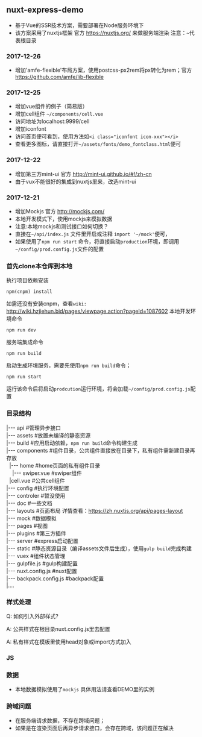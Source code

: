 ## nuxt-express-demo
  
  
* 基于Vue的SSR技术方案，需要部署在Node服务环境下
* 该方案采用了nuxtjs框架 官方 https://nuxtjs.org/ 来做服务端渲染
注意：`~`代表根目录

### 2017-12-26
 * 增加'amfe-flexible'布局方案，使用postcss-px2rem将px转化为rem；官方 https://github.com/amfe/lib-flexible
 
### 2017-12-25
 * 增加vue组件的例子（简易版）
  * 增加cell组件 `~/components/cell.vue`
  * 访问地址为localhost:9999/cell
 * 增加iconfont
  * 访问首页便可看到，使用方法如`<i class="iconfont icon-xxx"></i>`
  * 查看更多图标，请直接打开`~/assets/fonts/demo_fontclass.html`便可
 
### 2017-12-22
 * 增加第三方mint-ui 官方 http://mint-ui.github.io/#!/zh-cn
  * 由于vux不能很好的集成到nuxtjs里来，改选mint-ui

### 2017-12-21
* 增加Mockjs 官方 http://mockjs.com/
 * 本地开发模式下，使用mockjs来模拟数据
 * 注意:本地mockjs和测试接口如何切换？
  * 直接在`~/api/index.js` 文件里开启或注释 `import '~/mock'`便可，
  * 如果使用了`npm run start` 命令，将直接启动`production`环境，即调用`~/config/prod.config.js`文件的配置


### 首先clone本仓库到本地

执行项目依赖安装
```
npm(cnpm) install
```
如需还没有安装cnpm，查看`wiki:` http://wiki.hzjiehun.bid/pages/viewpage.action?pageId=1087602
本地开发环境命令
```
npm run dev
```
服务端集成命令
```
npm run build
```
启动生成环境服务，需要先使用`npm run build`命令；
```
npm run start

```
运行该命令后将启动`prodcution`运行环境，将会加载`~/config/prod.config.js`配置


### 目录结构
|--- api #管理异步接口  
|--- assets #放置未编译的静态资源  
|--- build #应用启动依赖，`npm run build`命令构建生成  
|--- components #组件目录，公共组件直接放在目录下，私有组件需新建目录再存放  
&nbsp;&nbsp;|--- home #home页面的私有组件目录  
&nbsp;&nbsp;&nbsp;&nbsp;|--- swiper.vue #swiper组件  
&nbsp;&nbsp;|cell.vue #公共cell组件  
|--- config #执行环境配置  
|--- controler #暂没使用  
|--- doc #一些文档  
|--- layouts #页面布局 详情查看：https://zh.nuxtjs.org/api/pages-layout  
|--- mock #数据模拟  
|--- pages #视图  
|--- plugins #第三方插件  
|--- server #express启动配置  
|--- static #静态资源目录（编译assets文件后生成），使用`gulp build`完成构建  
|--- vuex #组件状态管理  
|--- gulpfile.js #gulp构建配置  
|--- nuxt.config.js #nuxt配置  
|--- backpack.config.js #backpack配置  
|....  


### 样式处理
Q: 如何引入外部样式?  

A: 公共样式在根目录nuxt.config.js里去配置  

A: 私有样式在模板里使用head对象或import方式加入  


### JS

### 数据

* 本地数据模拟使用了`mockjs` 具体用法请查看DEMO里的实例

### 跨域问题
* 在服务端请求数据，不存在跨域问题；
* 如果是在渲染页面后再异步请求接口，会存在跨域，该问题正在解决